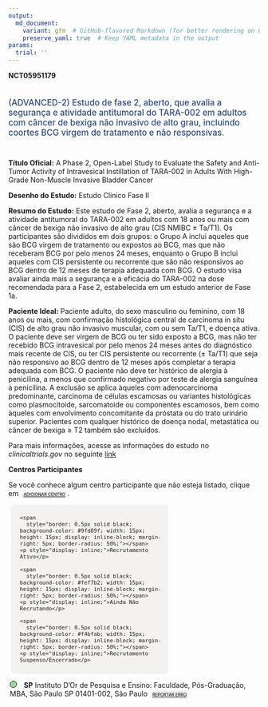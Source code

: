 ```yaml
---
output: 
  md_document:
    variant: gfm  # GitHub-flavored Markdown (for better rendering on GitHub)
    preserve_yaml: true  # Keep YAML metadata in the output
params:
  trial: ''
---
```


<script async src="https://scripts.simpleanalyticscdn.com/latest.js"></script>

**NCT05951179**

<div style="padding: 5px 5px 5px 0px; font-size: 1.20em; font-weight: 500; color: #2E4A7F; text-align: left; margin-bottom: 20px">

(ADVANCED-2) Estudo de fase 2, aberto, que avalia a segurança e
atividade antitumoral do TARA-002 em adultos com câncer de bexiga não
invasivo de alto grau, incluindo coortes BCG virgem de tratamento e não
responsivas.

</div>

**Título Oficial:** A Phase 2, Open-Label Study to Evaluate the Safety
and Anti-Tumor Activity of Intravesical Instillation of TARA-002 in
Adults With High-Grade Non-Muscle Invasive Bladder Cancer

**Desenho do Estudo:** Estudo Clinico Fase II

**Resumo do Estudo:** Este estudo de Fase 2, aberto, avalia a segurança
e a atividade antitumoral do TARA-002 em adultos com 18 anos ou mais com
câncer de bexiga não invasivo de alto grau (CIS NMIBC ± Ta/T1). Os
participantes são divididos em dois grupos: o Grupo A inclui aqueles que
são BCG virgem de tratamento ou expostos ao BCG, mas que não receberam
BCG por pelo menos 24 meses, enquanto o Grupo B inclui aqueles com CIS
persistente ou recorrente que são não responsivos ao BCG dentro de 12
meses de terapia adequada com BCG. O estudo visa avaliar ainda mais a
segurança e a eficácia do TARA-002 na dose recomendada para a Fase 2,
estabelecida em um estudo anterior de Fase 1a.

**Paciente Ideal:** Paciente adulto, do sexo masculino ou feminino, com
18 anos ou mais, com confirmação histológica central de carcinoma in
situ (CIS) de alto grau não invasivo muscular, com ou sem Ta/T1, e
doença ativa. O paciente deve ser virgem de BCG ou ter sido exposto a
BCG, mas não ter recebido BCG intravesical por pelo menos 24 meses antes
do diagnóstico mais recente de CIS, ou ter CIS persistente ou recorrente
(± Ta/T1) que seja não responsivo ao BCG dentro de 12 meses após
completar a terapia adequada com BCG. O paciente não deve ter histórico
de alergia à penicilina, a menos que confirmado negativo por teste de
alergia sanguínea à penicilina. A exclusão se aplica àqueles com
adenocarcinoma predominante, carcinoma de células escamosas ou variantes
histológicas como plasmocitoide, sarcomatoide ou componentes escamosos,
bem como àqueles com envolvimento concomitante da próstata ou do trato
urinário superior. Pacientes com qualquer histórico de doença nodal,
metastática ou câncer de bexiga ≥ T2 também são excluídos.

Para mais informações, acesse as informações do estudo no
*clinicaltrials.gov* no seguinte
[link](https://clinicaltrials.gov/ct2/show/NCT05951179)

**Centros Participantes**

Se você conhece algum centro participante que não esteja listado, clique
em
<span style="color: #2E4A7F; margin-left: 2px; padding: 4px; background-color: #f3f2f1; border-radius: 8px; font-weight: 500; font-size: 0.6em"><a
href="https://cancertrialsbr.shinyapps.io/formsapp?study_nct_id=NCT05951179&amp;location_id=N%2FA&amp;location_full_name=N%2FA&amp;form_type=Adicionar%20Centro"
target="_blank">ADICIONAR CENTRO</a></span>.

<div style="margin-bottom: 8px; margin-left: 5px; padding: 8px; max-width: 300px; background-color: #f3f2f1; border-radius: 8px; font-size: 0.9em">

<div style="margin-left: 10px;">

    <span 
      style="border: 0.5px solid black; background-color: #9fd89f; width: 15px; height: 15px; display: inline-block; margin-right: 5px; border-radius: 50%;"></span>
    <p style="display: inline;">Recrutamento Ativo</p>

</div>

<div style="margin-left: 10px;">

    <span 
      style="border: 0.5px solid black; background-color: #fef7b2; width: 15px; height: 15px; display: inline-block; margin-right: 5px; border-radius: 50%;"></span>
    <p style="display: inline;">Ainda Não Recrutando</p>

</div>

<div style="margin-left: 10px;">

    <span 
      style="border: 0.5px solid black; background-color: #f4bfab; width: 15px; height: 15px; display: inline-block; margin-right: 5px; border-radius: 50%;"></span>
    <p style="display: inline;">Recrutamento Suspenso/Encerrado</p>

</div>

</div>

<div style="margin: 3px;">

<span style="border: 0.5px solid black; display: inline-block; width: 12px; height: 12px; border-radius: 50%; margin-right: 10px; padding-bottom: 0px; background-color: #9fd89f;"></span>
<b>SP</b> Instituto D’Or de Pesquisa e Ensino: Faculdade, Pós-Graduação,
MBA, São Paulo SP 01401-002, São Paulo
<span style="color: #2E4A7F; margin-left: 2px; padding: 4px; background-color: #f3f2f1; border-radius: 8px; font-weight: 500; font-size: 0.6em"><a
href="https://cancertrialsbr.shinyapps.io/formsapp?study_nct_id=NCT05951179&amp;location_id=X20250520224941681NCT05951179&amp;location_full_name=Instituto%20D%27Or%20de%20Pesquisa%20e%20Ensino%3A%20Faculdade%2C%20P%C3%B3s-Gradua%C3%A7%C3%A3o%2C%20MBA%2C%20S%C3%A3o%20Paulo%20SP%2C%2001401-002%2C%20S%C3%A3o%20Paulo&amp;form_type=Reportar%20Erro"
target="_blank">REPORTAR ERRO</a></span>

</div>
